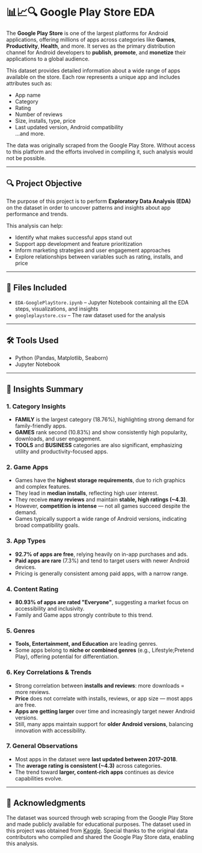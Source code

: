 # 📊📈🔍 Google Play Store EDA

The **Google Play Store** is one of the largest platforms for Android applications, offering millions of apps across categories like **Games**, **Productivity**, **Health**, and more. It serves as the primary distribution channel for Android developers to **publish**, **promote**, and **monetize** their applications to a global audience.

This dataset provides detailed information about a wide range of apps available on the store. Each row represents a unique app and includes attributes such as:

- App name  
- Category  
- Rating  
- Number of reviews  
- Size, installs, type, price  
- Last updated version, Android compatibility  
...and more.

The data was originally scraped from the Google Play Store. Without access to this platform and the efforts involved in compiling it, such analysis would not be possible.

---

## 🔍 Project Objective

The purpose of this project is to perform **Exploratory Data Analysis (EDA)** on the dataset in order to uncover patterns and insights about app performance and trends.

This analysis can help:

- Identify what makes successful apps stand out  
- Support app development and feature prioritization  
- Inform marketing strategies and user engagement approaches  
- Explore relationships between variables such as rating, installs, and price

---

## 📁 Files Included

- `EDA-GooglePlayStore.ipynb` – Jupyter Notebook containing all the EDA steps, visualizations, and insights  
- `googleplaystore.csv` – The raw dataset used for the analysis

---

## 🛠 Tools Used

- Python (Pandas, Matplotlib, Seaborn)
- Jupyter Notebook

---

## 🧠 Insights Summary

### 1. Category Insights
- **FAMILY** is the largest category (18.76%), highlighting strong demand for family-friendly apps.
- **GAMES** rank second (10.83%) and show consistently high popularity, downloads, and user engagement.
- **TOOLS** and **BUSINESS** categories are also significant, emphasizing utility and productivity-focused apps.

### 2. Game Apps
- Games have the **highest storage requirements**, due to rich graphics and complex features.
- They lead in **median installs**, reflecting high user interest.
- They receive **many reviews** and maintain **stable, high ratings (~4.3)**.
- However, **competition is intense** — not all games succeed despite the demand.
- Games typically support a wide range of Android versions, indicating broad compatibility goals.

### 3. App Types
- **92.7% of apps are free**, relying heavily on in-app purchases and ads.
- **Paid apps are rare** (7.3%) and tend to target users with newer Android devices.
- Pricing is generally consistent among paid apps, with a narrow range.

### 4. Content Rating
- **80.93% of apps are rated "Everyone"**, suggesting a market focus on accessibility and inclusivity.
- Family and Game apps strongly contribute to this trend.

### 5. Genres
- **Tools, Entertainment, and Education** are leading genres.
- Some apps belong to **niche or combined genres** (e.g., Lifestyle;Pretend Play), offering potential for differentiation.

### 6. Key Correlations & Trends
- Strong correlation between **installs and reviews**: more downloads = more reviews.
- **Price** does not correlate with installs, reviews, or app size — most apps are free.
- **Apps are getting larger** over time and increasingly target newer Android versions.
- Still, many apps maintain support for **older Android versions**, balancing innovation with accessibility.

### 7. General Observations
- Most apps in the dataset were **last updated between 2017–2018**.
- The **average rating is consistent (~4.3)** across categories.
- The trend toward **larger, content-rich apps** continues as device capabilities evolve.

---

## 🌟 Acknowledgments

The dataset was sourced through web scraping from the Google Play Store and made publicly available for educational purposes.
The dataset used in this project was obtained from [Kaggle](https://www.kaggle.com/datasets/lava18/google-play-store-apps).
Special thanks to the original data contributors who compiled and shared the Google Play Store data, enabling this analysis.
